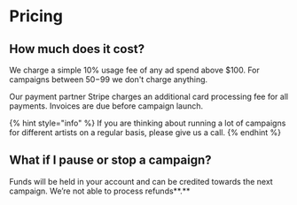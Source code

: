 # Pricing

## How much does it cost?

We charge a simple 10% usage fee of any ad spend above $100. For campaigns between $50-$99 we don't charge anything. 

Our payment partner Stripe charges an additional card processing fee for all payments. Invoices are due before campaign launch. 

{% hint style="info" %}
If you are thinking about running a lot of campaigns for different artists on a regular basis, please give us a call.
{% endhint %}

## **What if I pause or stop a campaign?**

Funds will be held in your account and can be credited towards the next campaign. We’re not able to process refunds**.**

